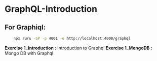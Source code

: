 # GraphQL-Introduction

## For Graphiql:
```bash
    npx ruru -SP -p 4001 -e http://localhost:4000/graphql
```

**Exercise 1_Introduction :** Introduction to Graphql
**Exercise 1_MongoDB :** Mongo DB with Graphql
